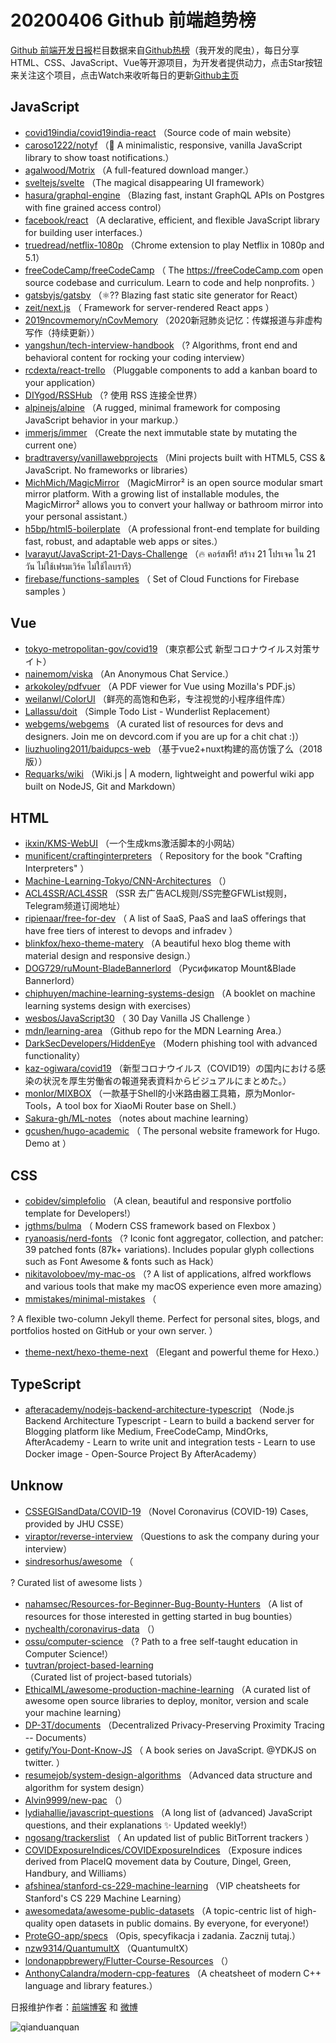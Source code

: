 # 20200406 Github 前端趋势榜

[Github 前端开发日报](https://qdkfweb.cn/c/news)栏目数据来自[Github热榜](https://github.qdkfweb.cn/)（我开发的爬虫），每日分享HTML、CSS、JavaScript、Vue等开源项目，为开发者提供动力，点击Star按钮来关注这个项目，点击Watch来收听每日的更新[Github主页](https://github.com/kujian/githubTrending)
## JavaScript

* [covid19india/covid19india-react](https://github.com/covid19india/covid19india-react) （Source code of main website）
* [caroso1222/notyf](https://github.com/caroso1222/notyf) （&#x1f47b; A minimalistic, responsive, vanilla JavaScript library to show toast notifications.）
* [agalwood/Motrix](https://github.com/agalwood/Motrix) （A full-featured download manger.）
* [sveltejs/svelte](https://github.com/sveltejs/svelte) （The magical disappearing UI framework）
* [hasura/graphql-engine](https://github.com/hasura/graphql-engine) （Blazing fast, instant GraphQL APIs on Postgres with fine grained access control）
* [facebook/react](https://github.com/facebook/react) （A declarative, efficient, and flexible JavaScript library for building user interfaces.）
* [truedread/netflix-1080p](https://github.com/truedread/netflix-1080p) （Chrome extension to play Netflix in 1080p and 5.1）
* [freeCodeCamp/freeCodeCamp](https://github.com/freeCodeCamp/freeCodeCamp) （
        The <a href="https://freeCodeCamp.com">https://freeCodeCamp.com</a> open source codebase and curriculum. Learn to code and help nonprofits.
      ）
* [gatsbyjs/gatsby](https://github.com/gatsbyjs/gatsby) （&#x269b;&#xfe0f;?? Blazing fast static site generator for React）
* [zeit/next.js](https://github.com/zeit/next.js) （
        Framework for server-rendered React apps
      ）
* [2019ncovmemory/nCovMemory](https://github.com/2019ncovmemory/nCovMemory) （2020新冠肺炎记忆：传媒报道与非虚构写作（持续更新））
* [yangshun/tech-interview-handbook](https://github.com/yangshun/tech-interview-handbook) （? Algorithms, front end and behavioral content for rocking your coding interview）
* [rcdexta/react-trello](https://github.com/rcdexta/react-trello) （Pluggable components to add a kanban board to your application）
* [DIYgod/RSSHub](https://github.com/DIYgod/RSSHub) （? 使用 RSS 连接全世界）
* [alpinejs/alpine](https://github.com/alpinejs/alpine) （A rugged, minimal framework for composing JavaScript behavior in your markup.）
* [immerjs/immer](https://github.com/immerjs/immer) （Create the next immutable state by mutating the current one）
* [bradtraversy/vanillawebprojects](https://github.com/bradtraversy/vanillawebprojects) （Mini projects built with HTML5, CSS &amp; JavaScript. No frameworks or libraries）
* [MichMich/MagicMirror](https://github.com/MichMich/MagicMirror) （MagicMirror² is an open source modular smart mirror platform. With a growing list of installable modules, the MagicMirror² allows you to convert your hallway or bathroom mirror into your personal assistant.）
* [h5bp/html5-boilerplate](https://github.com/h5bp/html5-boilerplate) （A professional front-end template for building fast, robust, and adaptable web apps or sites.）
* [lvarayut/JavaScript-21-Days-Challenge](https://github.com/lvarayut/JavaScript-21-Days-Challenge) （&#x1f525; คอร์สฟรี! สร้าง 21 โปรเจค ใน 21 วัน ไม่ใช้เฟรมเวิร์ค ไม่ใช้ไลบรารี）
* [firebase/functions-samples](https://github.com/firebase/functions-samples) （
        Set of Cloud Functions for Firebase samples
      ）

## Vue

* [tokyo-metropolitan-gov/covid19](https://github.com/tokyo-metropolitan-gov/covid19) （東京都公式 新型コロナウイルス対策サイト）
* [nainemom/viska](https://github.com/nainemom/viska) （An Anonymous Chat Service.）
* [arkokoley/pdfvuer](https://github.com/arkokoley/pdfvuer) （A PDF viewer for Vue using Mozilla's PDF.js）
* [weilanwl/ColorUI](https://github.com/weilanwl/ColorUI) （鲜亮的高饱和色彩，专注视觉的小程序组件库）
* [Lallassu/doit](https://github.com/Lallassu/doit) （Simple Todo List - Wunderlist Replacement）
* [webgems/webgems](https://github.com/webgems/webgems) （A curated list of resources for devs and designers. Join me on devcord.com if you are up for a chit chat :)）
* [liuzhuoling2011/baidupcs-web](https://github.com/liuzhuoling2011/baidupcs-web) （基于vue2+nuxt构建的高仿饿了么（2018版））
* [Requarks/wiki](https://github.com/Requarks/wiki) （Wiki.js | A modern, lightweight and powerful wiki app built on NodeJS, Git and Markdown）

## HTML

* [ikxin/KMS-WebUI](https://github.com/ikxin/KMS-WebUI) （一个生成kms激活脚本的小网站）
* [munificent/craftinginterpreters](https://github.com/munificent/craftinginterpreters) （
        Repository for the book "Crafting Interpreters"
      ）
* [Machine-Learning-Tokyo/CNN-Architectures](https://github.com/Machine-Learning-Tokyo/CNN-Architectures) （）
* [ACL4SSR/ACL4SSR](https://github.com/ACL4SSR/ACL4SSR) （SSR 去广告ACL规则/SS完整GFWList规则，Telegram频道订阅地址）
* [ripienaar/free-for-dev](https://github.com/ripienaar/free-for-dev) （
        A list of SaaS, PaaS and IaaS offerings that have free tiers of interest to devops and infradev
      ）
* [blinkfox/hexo-theme-matery](https://github.com/blinkfox/hexo-theme-matery) （A beautiful hexo blog theme with material design and responsive design.）
* [DOG729/ruMount-BladeBannerlord](https://github.com/DOG729/ruMount-BladeBannerlord) （Русификатор Mount&amp;Blade Bannerlord）
* [chiphuyen/machine-learning-systems-design](https://github.com/chiphuyen/machine-learning-systems-design) （A booklet on machine learning systems design with exercises）
* [wesbos/JavaScript30](https://github.com/wesbos/JavaScript30) （
        30 Day Vanilla JS Challenge
      ）
* [mdn/learning-area](https://github.com/mdn/learning-area) （Github repo for the MDN Learning Area.）
* [DarkSecDevelopers/HiddenEye](https://github.com/DarkSecDevelopers/HiddenEye) （Modern phishing tool with advanced functionality）
* [kaz-ogiwara/covid19](https://github.com/kaz-ogiwara/covid19) （新型コロナウイルス（COVID19）の国内における感染の状況を厚生労働省の報道発表資料からビジュアルにまとめた。）
* [monlor/MIXBOX](https://github.com/monlor/MIXBOX) （一款基于Shell的小米路由器工具箱，原为Monlor-Tools，A tool box for XiaoMi Router base on Shell.）
* [Sakura-gh/ML-notes](https://github.com/Sakura-gh/ML-notes) （notes about machine learning）
* [gcushen/hugo-academic](https://github.com/gcushen/hugo-academic) （
        The personal website framework for Hugo. Demo at
      ）

## CSS

* [cobidev/simplefolio](https://github.com/cobidev/simplefolio) （A clean, beautiful and responsive portfolio template for Developers!）
* [jgthms/bulma](https://github.com/jgthms/bulma) （
        Modern CSS framework based on Flexbox
      ）
* [ryanoasis/nerd-fonts](https://github.com/ryanoasis/nerd-fonts) （? Iconic font aggregator, collection, and patcher: 39 patched fonts (87k+ variations). Includes popular glyph collections such as Font Awesome &amp; fonts such as Hack）
* [nikitavoloboev/my-mac-os](https://github.com/nikitavoloboev/my-mac-os) （? A list of applications, alfred workflows and various tools that make my macOS experience even more amazing）
* [mmistakes/minimal-mistakes](https://github.com/mmistakes/minimal-mistakes) （
        
? A flexible two-column Jekyll theme. Perfect for personal sites, blogs, and portfolios hosted on GitHub or your own server.
      ）
* [theme-next/hexo-theme-next](https://github.com/theme-next/hexo-theme-next) （Elegant and powerful theme for Hexo.）

## TypeScript

* [afteracademy/nodejs-backend-architecture-typescript](https://github.com/afteracademy/nodejs-backend-architecture-typescript) （Node.js Backend Architecture Typescript - Learn to build a backend server for Blogging platform like Medium, FreeCodeCamp, MindOrks, AfterAcademy - Learn to write unit and integration tests - Learn to use Docker image - Open-Source Project By AfterAcademy）

## Unknow

* [CSSEGISandData/COVID-19](https://github.com/CSSEGISandData/COVID-19) （Novel Coronavirus (COVID-19) Cases, provided by JHU CSSE）
* [viraptor/reverse-interview](https://github.com/viraptor/reverse-interview) （Questions to ask the company during your interview）
* [sindresorhus/awesome](https://github.com/sindresorhus/awesome) （
        
? Curated list of awesome lists
      ）
* [nahamsec/Resources-for-Beginner-Bug-Bounty-Hunters](https://github.com/nahamsec/Resources-for-Beginner-Bug-Bounty-Hunters) （A list of resources for those interested in getting started in bug bounties）
* [nychealth/coronavirus-data](https://github.com/nychealth/coronavirus-data) （）
* [ossu/computer-science](https://github.com/ossu/computer-science) （? Path to a free self-taught education in Computer Science!）
* [tuvtran/project-based-learning](https://github.com/tuvtran/project-based-learning) （Curated list of project-based tutorials）
* [EthicalML/awesome-production-machine-learning](https://github.com/EthicalML/awesome-production-machine-learning) （A curated list of awesome open source libraries to deploy, monitor, version and scale your machine learning）
* [DP-3T/documents](https://github.com/DP-3T/documents) （Decentralized Privacy-Preserving Proximity Tracing -- Documents）
* [getify/You-Dont-Know-JS](https://github.com/getify/You-Dont-Know-JS) （
        A book series on JavaScript. @YDKJS on twitter.
      ）
* [resumejob/system-design-algorithms](https://github.com/resumejob/system-design-algorithms) （Advanced data structure and algorithm for system design）
* [Alvin9999/new-pac](https://github.com/Alvin9999/new-pac) （）
* [lydiahallie/javascript-questions](https://github.com/lydiahallie/javascript-questions) （A long list of (advanced) JavaScript questions, and their explanations ✨ Updated weekly!）
* [ngosang/trackerslist](https://github.com/ngosang/trackerslist) （
        An updated list of public BitTorrent trackers
      ）
* [COVIDExposureIndices/COVIDExposureIndices](https://github.com/COVIDExposureIndices/COVIDExposureIndices) （Exposure indices derived from PlaceIQ movement data by Couture, Dingel, Green, Handbury, and Williams）
* [afshinea/stanford-cs-229-machine-learning](https://github.com/afshinea/stanford-cs-229-machine-learning) （VIP cheatsheets for Stanford's CS 229 Machine Learning）
* [awesomedata/awesome-public-datasets](https://github.com/awesomedata/awesome-public-datasets) （A topic-centric list of high-quality open datasets in public domains. By everyone, for everyone!）
* [ProteGO-app/specs](https://github.com/ProteGO-app/specs) （Opis, specyfikacja i zadania. Zacznij tutaj.）
* [nzw9314/QuantumultX](https://github.com/nzw9314/QuantumultX) （QuantumultX）
* [londonappbrewery/Flutter-Course-Resources](https://github.com/londonappbrewery/Flutter-Course-Resources) （）
* [AnthonyCalandra/modern-cpp-features](https://github.com/AnthonyCalandra/modern-cpp-features) （A cheatsheet of modern C++ language and library features.）


日报维护作者：[前端博客](https://qdkfweb.cn/) 和 [微博](https://qdkfweb.cn/go/weibo)

![qianduanquan](https://user-images.githubusercontent.com/3055447/38468989-651132ac-3b80-11e8-8e6b-15122322a9d7.png)